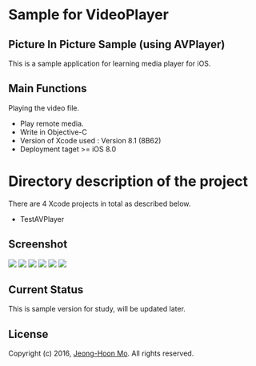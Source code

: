 # Sample for VideoPlayer
## Picture In Picture Sample (using AVPlayer)

This is a sample application for learning media player for iOS.

## Main Functions
Playing the video file.
* Play remote media.
* Write in Objective-C
* Version of Xcode used : Version 8.1 (8B62)
* Deployment taget >= iOS 8.0
  

# Directory description of the project
There are 4 Xcode projects in total as described below.
* TestAVPlayer

## Screenshot
![](https://github.com/picomax/PIPAVPlayerForM3U/blob/master/ScreenShot_01.png)
![](https://github.com/picomax/PIPAVPlayerForM3U/blob/master/ScreenShot_02.png)
![](https://github.com/picomax/PIPAVPlayerForM3U/blob/master/ScreenShot_03.png)
![](https://github.com/picomax/PIPAVPlayerForM3U/blob/master/ScreenShot_04.png)
![](https://github.com/picomax/PIPAVPlayerForM3U/blob/master/ScreenShot_05.png)
![](https://github.com/picomax/PIPAVPlayerForM3U/blob/master/ScreenShot_06.png)

## Current Status

This is sample version for study, will be updated later.

## License

Copyright (c) 2016, [Jeong-Hoon Mo](https://github.com/picomax).
All rights reserved.
